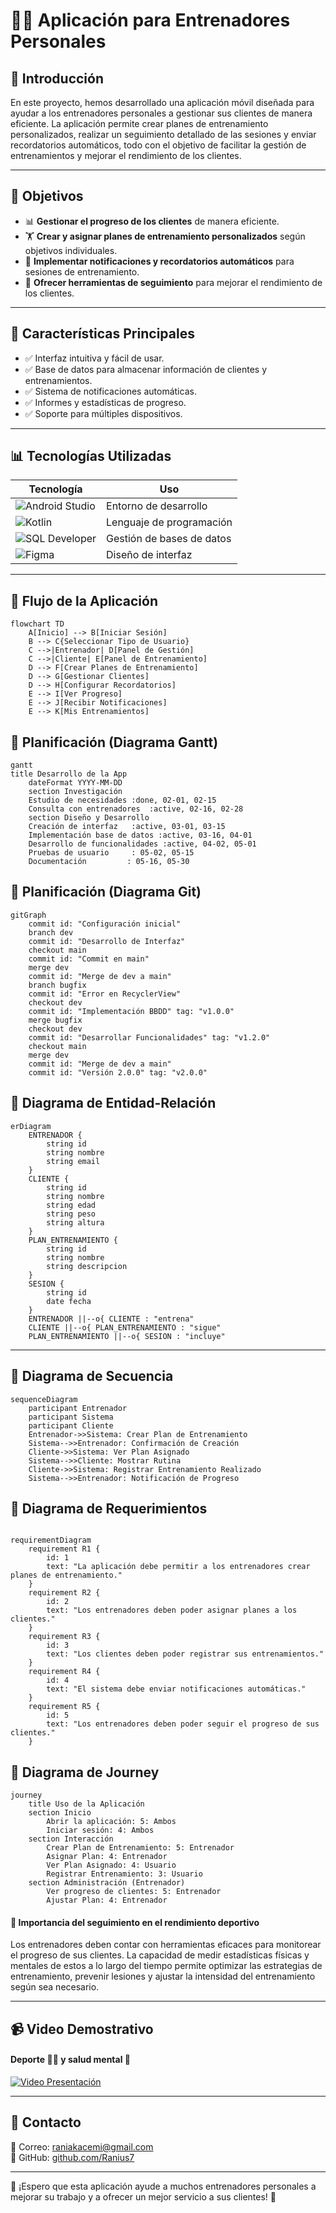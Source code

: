 # 🏋️‍♂️ Aplicación para Entrenadores Personales

## 📌 Introducción

En este proyecto, hemos desarrollado una aplicación móvil diseñada para ayudar a los entrenadores personales a gestionar sus clientes de manera eficiente. La aplicación permite crear planes de entrenamiento personalizados, realizar un seguimiento detallado de las sesiones y enviar recordatorios automáticos, todo con el objetivo de facilitar la gestión de entrenamientos y mejorar el rendimiento de los clientes.

---

## 🎯 Objetivos

- 📊 **Gestionar el progreso de los clientes** de manera eficiente.
- 🏋️ **Crear y asignar planes de entrenamiento personalizados** según objetivos individuales.
- 🔔 **Implementar notificaciones y recordatorios automáticos** para sesiones de entrenamiento.
- 📅 **Ofrecer herramientas de seguimiento** para mejorar el rendimiento de los clientes.

---

## 📌 Características Principales

- ✅ Interfaz intuitiva y fácil de usar.
- ✅ Base de datos para almacenar información de clientes y entrenamientos.
- ✅ Sistema de notificaciones automáticas.
- ✅ Informes y estadísticas de progreso.
- ✅ Soporte para múltiples dispositivos.

---

## 📊 Tecnologías Utilizadas

| Tecnología | Uso |
|------------|-----|
| ![Android Studio](https://img.shields.io/badge/Android-3DDC84?style=flat&logo=android&logoColor=white) | Entorno de desarrollo |
| ![Kotlin](https://img.shields.io/badge/Kotlin-7F52FF?style=flat&logo=kotlin&logoColor=white) | Lenguaje de programación |
| ![SQL Developer](https://img.shields.io/badge/SQL_Developer-0066CC?style=flat&logo=oracle&logoColor=white) | Gestión de bases de datos |
| ![Figma](https://img.shields.io/badge/Figma-F24E1E?style=flat&logo=figma&logoColor=white) | Diseño de interfaz |

---

## 🔄 Flujo de la Aplicación

```mermaid
flowchart TD
    A[Inicio] --> B[Iniciar Sesión]
    B --> C{Seleccionar Tipo de Usuario}
    C -->|Entrenador| D[Panel de Gestión]
    C -->|Cliente| E[Panel de Entrenamiento]
    D --> F[Crear Planes de Entrenamiento]
    D --> G[Gestionar Clientes]
    D --> H[Configurar Recordatorios]
    E --> I[Ver Progreso]
    E --> J[Recibir Notificaciones]
    E --> K[Mis Entrenamientos]
```



## 📆 Planificación (Diagrama Gantt)

```mermaid
gantt
title Desarrollo de la App
    dateFormat YYYY-MM-DD
    section Investigación
    Estudio de necesidades :done, 02-01, 02-15
    Consulta con entrenadores  :active, 02-16, 02-28
    section Diseño y Desarrollo
    Creación de interfaz   :active, 03-01, 03-15
    Implementación base de datos :active, 03-16, 04-01
    Desarrollo de funcionalidades :active, 04-02, 05-01
    Pruebas de usuario     : 05-02, 05-15
    Documentación         : 05-16, 05-30
```

## 🐙 Planificación (Diagrama Git)
```mermaid
gitGraph
    commit id: "Configuración inicial"
    branch dev
    commit id: "Desarrollo de Interfaz"
    checkout main
    commit id: "Commit en main"
    merge dev
    commit id: "Merge de dev a main"
    branch bugfix
    commit id: "Error en RecyclerView"
    checkout dev
    commit id: "Implementación BBDD" tag: "v1.0.0"
    merge bugfix
    checkout dev
    commit id: "Desarrollar Funcionalidades" tag: "v1.2.0"
    checkout main
    merge dev
    commit id: "Merge de dev a main"
    commit id: "Versión 2.0.0" tag: "v2.0.0"
```



## 📜 Diagrama de Entidad-Relación

```mermaid
erDiagram
    ENTRENADOR {
        string id
        string nombre
        string email
    }
    CLIENTE {
        string id
        string nombre
        string edad
        string peso
        string altura
    }
    PLAN_ENTRENAMIENTO {
        string id
        string nombre
        string descripcion
    }
    SESION {
        string id
        date fecha
    }
    ENTRENADOR ||--o{ CLIENTE : "entrena"
    CLIENTE ||--o{ PLAN_ENTRENAMIENTO : "sigue"
    PLAN_ENTRENAMIENTO ||--o{ SESION : "incluye"
```

---

## 📜 Diagrama de Secuencia

```mermaid
sequenceDiagram
    participant Entrenador
    participant Sistema
    participant Cliente
    Entrenador->>Sistema: Crear Plan de Entrenamiento
    Sistema-->>Entrenador: Confirmación de Creación
    Cliente->>Sistema: Ver Plan Asignado
    Sistema-->>Cliente: Mostrar Rutina
    Cliente->>Sistema: Registrar Entrenamiento Realizado
    Sistema-->>Entrenador: Notificación de Progreso
```

## 📜 Diagrama de Requerimientos
```mermaid

requirementDiagram
    requirement R1 {
        id: 1
        text: "La aplicación debe permitir a los entrenadores crear planes de entrenamiento."
    }
    requirement R2 {
        id: 2
        text: "Los entrenadores deben poder asignar planes a los clientes."
    }
    requirement R3 {
        id: 3
        text: "Los clientes deben poder registrar sus entrenamientos."
    }
    requirement R4 {
        id: 4
        text: "El sistema debe enviar notificaciones automáticas."
    }
    requirement R5 {
        id: 5
        text: "Los entrenadores deben poder seguir el progreso de sus clientes."
    }

```

## 📜 Diagrama de Journey
```mermaid
journey
    title Uso de la Aplicación
    section Inicio
        Abrir la aplicación: 5: Ambos
        Iniciar sesión: 4: Ambos
    section Interacción
        Crear Plan de Entrenamiento: 5: Entrenador
        Asignar Plan: 4: Entrenador
        Ver Plan Asignado: 4: Usuario
        Registrar Entrenamiento: 3: Usuario
    section Administración (Entrenador)
        Ver progreso de clientes: 5: Entrenador
        Ajustar Plan: 4: Entrenador
```

#### 🧠 Importancia del seguimiento en el rendimiento deportivo
Los entrenadores deben contar con herramientas eficaces para monitorear el progreso de sus clientes. La capacidad de medir estadísticas físicas y mentales de estos a lo largo del tiempo permite optimizar las estrategias de entrenamiento, prevenir lesiones y ajustar la intensidad del entrenamiento según sea necesario.

---

## 📹 Video Demostrativo


#### Deporte 🏋️‍♂️ y salud mental 🧠
[![Video Presentación](https://img.youtube.com/vi/GImwhD8l4Ho/0.jpg)](https://www.youtube.com/watch?v=GImwhD8l4Ho "Ver Video")

---


## 📩 Contacto

📧 Correo: [raniakacemi@gmail.com](mailto:raniakacemi@gmail.com)  
📌 GitHub: [github.com/Ranius7](https://github.com/Ranius7)  

---


🌟 ¡Espero que esta aplicación ayude a muchos entrenadores personales a mejorar su trabajo y a ofrecer un mejor servicio a sus clientes! 💪
